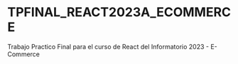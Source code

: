 # TPFINAL_REACT2023A_ECOMMERCE
Trabajo Practico Final para el curso de React del Informatorio 2023 - E-Commerce
